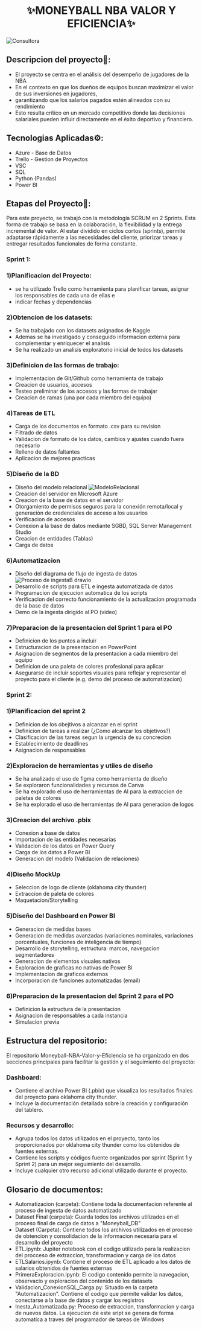 <h1 align="center">✨MONEYBALL NBA VALOR Y EFICIENCIA✨</h1>

![Consultora](https://github.com/user-attachments/assets/0c7091bc-4b1c-406a-8313-dfd8da292b46)

## Descripcion del proyecto📄:

- El proyecto se centra en el análisis del desempeño de jugadores de la NBA
- En el contexto en que los dueños de equipos buscan maximizar el valor de sus inversiones en jugadores, 
- garantizando que los salarios pagados estén alineados con su rendimiento
- Esto resulta crítico en un mercado competitivo donde las decisiones salariales pueden influir directamente en el éxito deportivo y financiero.

## Tecnologias Aplicadas⚙:

- Azure - Base de Datos
- Trello - Gestion de Proyectos
- VSC
- SQL
- Python (Pandas)
- Power BI


## Etapas del Proyecto📑:

Para este proyecto, se trabajó con la metodología SCRUM en 2 Sprints.
Esta forma de trabajo se basa en la colaboración, la flexibilidad y la entrega incremental de valor. 
Al estar dividido en ciclos cortos  (sprints), permite adaptarse rápidamente a las necesidades del cliente, priorizar tareas y entregar resultados funcionales de forma constante.

### **Sprint 1:**

### 1)Planificacion del Proyecto: 
- se ha utilizado Trello como herramienta para planificar tareas, asignar los responsables de cada una de ellas e
- indicar fechas y dependencias

### 2)Obtencion de los datasets:
- Se ha trabajado con los datasets asignados de Kaggle
- Ademas se ha investigado y conseguido informacion externa para complementar y enriquecer el analisis
- Se ha realizado un analisis exploratorio inicial de todos los datasets

### 3)Definicion de las formas de trabajo:
- Implementacion de Git/Github como herramienta de trabajo
- Creacion de usuarios, accesos
- Testeo preliminar de los accesos y las formas de trabajar
- Creacion de ramas (una por cada miembro del equipo)

### 4)Tareas de ETL
- Carga de los documentos en formato .csv para su revision
- Filtrado de datos
- Validacion de formato de los datos, cambios y ajustes cuando fuera necesario
- Relleno de datos faltantes
- Aplicacion de mejores practicas

### 5)Diseño de la BD
- Diseño del modelo relacional
![ModeloRelacional](https://github.com/user-attachments/assets/c5b3bb47-c824-4052-90e1-c8ad58edb2b9)
- Creacion del servidor en Microsoft Azure
- Creacion de la base de datos en el servidor
- Otorgamiento de permisos seguros para la conexión remota/local y generación de credenciales de acceso a los usuarios
- Verificacion de accesos
- Conexion a la base de datos mediante SGBD, SQL Server Management Studio
- Creacion de entidades (Tablas)
- Carga de datos

### 6)Automatizacion
- Diseño del diagrama de flujo de ingesta de datos
![Proceso de ingestaB drawio](https://github.com/user-attachments/assets/ea099aee-c1a7-439e-860c-6dc7d32c6361)
- Desarrollo de scripts para ETL e ingesta automatizada de datos
- Programacion de ejecucion automatica de los scripts
- Verificacion del correcto funcionamiento de la actualizacion programada de la base de datos
- Demo de la ingesta dirigido al PO (video)

### 7)Preparacion de la presentacion del Sprint 1 para el PO
- Definicion de los puntos a incluir
- Estructuracion de la presentacion en PowerPoint
- Asignacion de segmentos de la presentacion a cada miembro del equipo
- Definicion de una paleta de colores profesional para aplicar
- Asegurarse de incluir soportes visuales para reflejar y representar el proyecto para el cliente (e.g. demo del proceso de automatizacion)

### **Sprint 2:**

### 1)Planificacion del sprint 2
- Definicion de los obejtivos a alcanzar en el sprint
- Definicion de tareas a realizar (¿Como alcanzar los objetivos?)
- Clasificacion de las tareas segun la urgencia de su concrecion
- Establecimiento de deadlines
- Asignacion de responsables

### 2)Exploracion de herramientas y utiles de diseño
- Se ha analizado el uso de figma como herramienta de diseño
- Se exploraron funcionalidades y recursos de Canva
- Se ha explorado el uso de herramientas de AI para la extraccion de paletas de colores
- Se ha explorado el uso de herramientas de AI para generacion de logos

### 3)Creacion del archivo .pbix
- Conexion a base de datos
- Importacion de las entidades necesarias
- Validacion de los datos en Power Query
- Carga de los datos a Power BI
- Generacion del modelo (Validacion de relaciones)

### 4)Diseño MockUp
- Seleccion de logo de cliente (oklahoma city thunder)
- Extraccion de paleta de colores
- Maquetacion/Storytelling

### 5)Diseño del Dashboard en Power BI
- Generacion de medidas bases
- Generacion de medidas avanzadas (variaciones nominales, variaciones porcentuales, funciones de inteligencia de tiempo)
- Desarrollo de storytelling, estructura: marcos, navegacion segmentadores
- Generacion de elementos visuales nativos
- Exploracion de graficas no nativas de Power Bi
- Implementacion de graficos externos
- Incorporacion de funciones automatizadas (email)

### 6)Preparacion de la presentacion del Sprint 2 para el PO
- Definicion la estructura de la presentacion
- Asignacion de responsables a cada instancia
- Simulacion previa


## Estructura del repositorio:
El repositorio Moneyball-NBA-Valor-y-Eficiencia se ha organizado en dos secciones principales para facilitar la gestión y el seguimiento del proyecto:

###	Dashboard:
- Contiene el archivo Power BI (.pbix) que visualiza los resultados finales del proyecto para oklahoma city thunder.
- Incluye la documentación detallada sobre la creación y configuración del tablero.


###	Recursos y desarrollo:
- Agrupa todos los datos utilizados en el proyecto, tanto los proporcionados por oklahoma city thunder como los obtenidos de fuentes externas.
- Contiene los scripts y códigos fuente organizados por sprint (Sprint 1 y Sprint 2) para un mejor seguimiento del desarrollo.
- Incluye cualquier otro recurso adicional utilizado durante el proyecto.


## Glosario de documentos:

- Automatizacion (carpeta): Contiene toda la documentacion referente al proceso de ingesta de datos automatizado
- Dataset Final (carpeta): Guarda todos los archivos utilizados en el proceso final de carga de datos a "Moneyball_DB"
- Dataset (Carpeta): Contiene todos los archivos utilizados en el proceso de obtencion y consolidacion de la informacion necesaria para el desarrollo del proyecto
- ETL.ipynb: Jupiter notebook con el codigo utilizado para la realizacion del procceso de extraccion, transformacion y carga de los datos
- ETLSalarios.ipynb: Contiene el proceso de ETL aplicado a los datos de salarios obtenidos de fuentes externas
- PrimeraExploracion.ipynb: El codigo contenido permite la navegacion, observacio y exploracion del contenido de los datasets
- Validacion_ConexionSQL_Carga.py: Situado en la carpeta "Automatizacion". Contiene el codigo que permite validar los datos, conectarse a la base de datos y cargar los registros
- Inesta_Automatizada.py: Proceso de extraccion, transformacion y carga de nuevos datos. La ejecucion de este sript se genera de forma automatica a traves del programador de tareas de Windows
  



  

  


